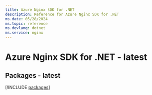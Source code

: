```yaml
---
title: Azure Nginx SDK for .NET
description: Reference for Azure Nginx SDK for .NET
ms.date: 05/28/2024
ms.topic: reference
ms.devlang: dotnet
ms.service: nginx
---
```

# Azure Nginx SDK for .NET - latest
## Packages - latest
[!INCLUDE [packages](nginx-index.md)]